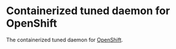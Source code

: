 # Containerized tuned daemon for OpenShift

The containerized tuned daemon for [OpenShift](https://openshift.io/).
